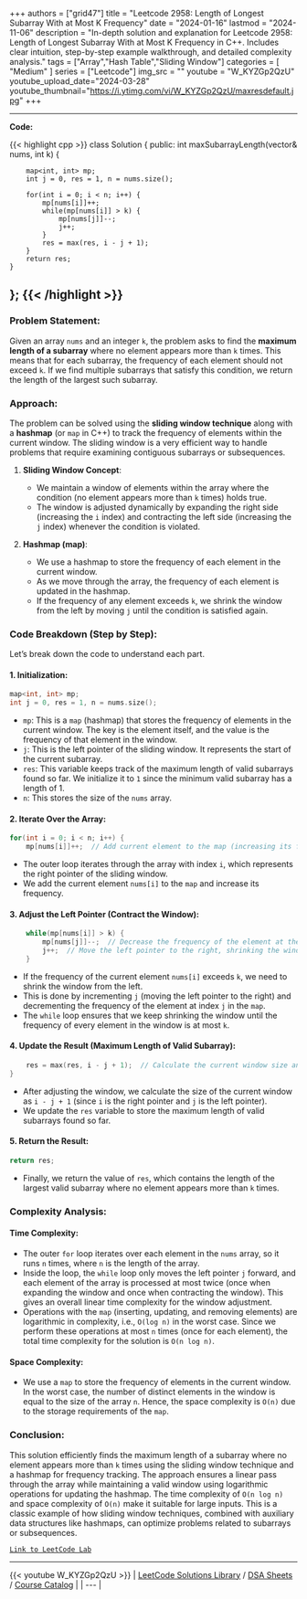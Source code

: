
+++
authors = ["grid47"]
title = "Leetcode 2958: Length of Longest Subarray With at Most K Frequency"
date = "2024-01-16"
lastmod = "2024-11-06"
description = "In-depth solution and explanation for Leetcode 2958: Length of Longest Subarray With at Most K Frequency in C++. Includes clear intuition, step-by-step example walkthrough, and detailed complexity analysis."
tags = ["Array","Hash Table","Sliding Window"]
categories = [
    "Medium"
]
series = ["Leetcode"]
img_src = ""
youtube = "W_KYZGp2QzU"
youtube_upload_date="2024-03-28"
youtube_thumbnail="https://i.ytimg.com/vi/W_KYZGp2QzU/maxresdefault.jpg"
+++



---
**Code:**

{{< highlight cpp >}}
class Solution {
public:
    int maxSubarrayLength(vector<int>& nums, int k) {
        
        map<int, int> mp;
        int j = 0, res = 1, n = nums.size();
        
        for(int i = 0; i < n; i++) {
            mp[nums[i]]++;
            while(mp[nums[i]] > k) {
                mp[nums[j]]--;
                j++;
            }
            res = max(res, i - j + 1);
        }
        return res;
    }
};
{{< /highlight >}}
---

### Problem Statement:
Given an array `nums` and an integer `k`, the problem asks to find the **maximum length of a subarray** where no element appears more than `k` times. This means that for each subarray, the frequency of each element should not exceed `k`. If we find multiple subarrays that satisfy this condition, we return the length of the largest such subarray.

### Approach:
The problem can be solved using the **sliding window technique** along with a **hashmap** (or `map` in C++) to track the frequency of elements within the current window. The sliding window is a very efficient way to handle problems that require examining contiguous subarrays or subsequences.

1. **Sliding Window Concept**: 
   - We maintain a window of elements within the array where the condition (no element appears more than `k` times) holds true.
   - The window is adjusted dynamically by expanding the right side (increasing the `i` index) and contracting the left side (increasing the `j` index) whenever the condition is violated.

2. **Hashmap (map)**:
   - We use a hashmap to store the frequency of each element in the current window.
   - As we move through the array, the frequency of each element is updated in the hashmap.
   - If the frequency of any element exceeds `k`, we shrink the window from the left by moving `j` until the condition is satisfied again.

### Code Breakdown (Step by Step):
Let’s break down the code to understand each part.

#### 1. **Initialization**:
```cpp
map<int, int> mp;
int j = 0, res = 1, n = nums.size();
```
- `mp`: This is a `map` (hashmap) that stores the frequency of elements in the current window. The key is the element itself, and the value is the frequency of that element in the window.
- `j`: This is the left pointer of the sliding window. It represents the start of the current subarray.
- `res`: This variable keeps track of the maximum length of valid subarrays found so far. We initialize it to `1` since the minimum valid subarray has a length of 1.
- `n`: This stores the size of the `nums` array.

#### 2. **Iterate Over the Array**:
```cpp
for(int i = 0; i < n; i++) {
    mp[nums[i]]++;  // Add current element to the map (increasing its frequency)
```
- The outer loop iterates through the array with index `i`, which represents the right pointer of the sliding window.
- We add the current element `nums[i]` to the `map` and increase its frequency.

#### 3. **Adjust the Left Pointer (Contract the Window)**:
```cpp
    while(mp[nums[i]] > k) {
        mp[nums[j]]--;  // Decrease the frequency of the element at the left pointer
        j++;  // Move the left pointer to the right, shrinking the window
    }
```
- If the frequency of the current element `nums[i]` exceeds `k`, we need to shrink the window from the left.
- This is done by incrementing `j` (moving the left pointer to the right) and decrementing the frequency of the element at index `j` in the `map`.
- The `while` loop ensures that we keep shrinking the window until the frequency of every element in the window is at most `k`.

#### 4. **Update the Result (Maximum Length of Valid Subarray)**:
```cpp
    res = max(res, i - j + 1);  // Calculate the current window size and update the result
}
```
- After adjusting the window, we calculate the size of the current window as `i - j + 1` (since `i` is the right pointer and `j` is the left pointer).
- We update the `res` variable to store the maximum length of valid subarrays found so far.

#### 5. **Return the Result**:
```cpp
return res;
```
- Finally, we return the value of `res`, which contains the length of the largest valid subarray where no element appears more than `k` times.

### Complexity Analysis:

#### Time Complexity:
- The outer `for` loop iterates over each element in the `nums` array, so it runs `n` times, where `n` is the length of the array.
- Inside the loop, the `while` loop only moves the left pointer `j` forward, and each element of the array is processed at most twice (once when expanding the window and once when contracting the window). This gives an overall linear time complexity for the window adjustment.
- Operations with the `map` (inserting, updating, and removing elements) are logarithmic in complexity, i.e., `O(log n)` in the worst case. Since we perform these operations at most `n` times (once for each element), the total time complexity for the solution is `O(n log n)`.

#### Space Complexity:
- We use a `map` to store the frequency of elements in the current window. In the worst case, the number of distinct elements in the window is equal to the size of the array `n`. Hence, the space complexity is `O(n)` due to the storage requirements of the `map`.

### Conclusion:
This solution efficiently finds the maximum length of a subarray where no element appears more than `k` times using the sliding window technique and a hashmap for frequency tracking. The approach ensures a linear pass through the array while maintaining a valid window using logarithmic operations for updating the hashmap. The time complexity of `O(n log n)` and space complexity of `O(n)` make it suitable for large inputs. This is a classic example of how sliding window techniques, combined with auxiliary data structures like hashmaps, can optimize problems related to subarrays or subsequences.

[`Link to LeetCode Lab`](https://leetcode.com/problems/length-of-longest-subarray-with-at-most-k-frequency/description/)

---
{{< youtube W_KYZGp2QzU >}}
| [LeetCode Solutions Library](https://grid47.xyz/leetcode/) / [DSA Sheets](https://grid47.xyz/sheets/) / [Course Catalog](https://grid47.xyz/courses/) |
| --- |
